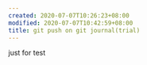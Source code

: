 ```yaml
---
created: 2020-07-07T10:26:23+08:00
modified: 2020-07-07T10:42:59+08:00
title: git push on git journal(trial)
---
```


just for test